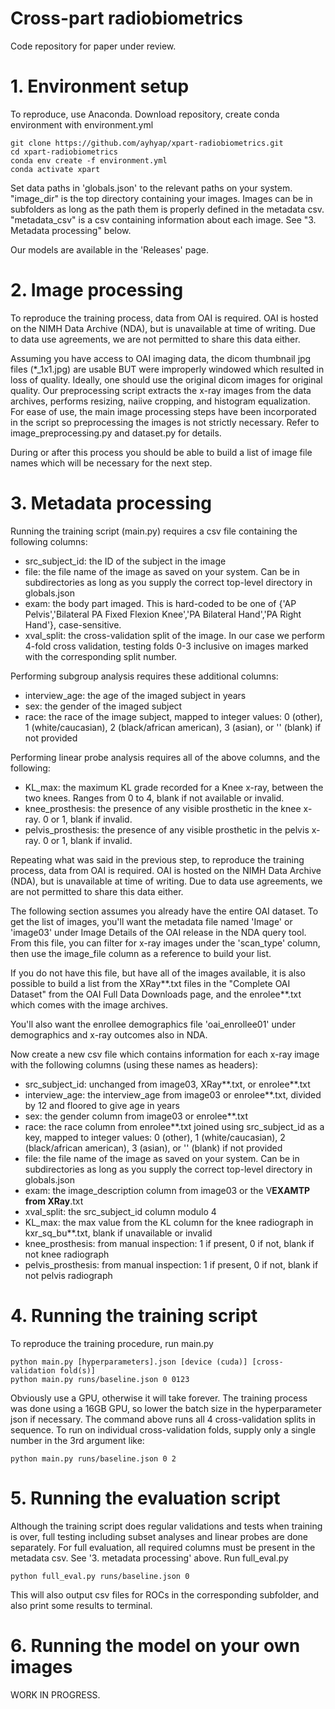 # Cross-part radiobiometrics

Code repository for paper under review.

# 1. Environment setup
To reproduce, use Anaconda.
Download repository, create conda environment with environment.yml
```
git clone https://github.com/ayhyap/xpart-radiobiometrics.git
cd xpart-radiobiometrics
conda env create -f environment.yml
conda activate xpart
```
Set data paths in 'globals.json' to the relevant paths on your system.
"image_dir" is the top directory containing your images. Images can be in subfolders as long as the path them is properly defined in the metadata csv.
"metadata_csv" is a csv containing information about each image. See "3. Metadata processing" below.


Our models are available in the 'Releases' page.

# 2. Image processing
To reproduce the training process, data from OAI is required.
OAI is hosted on the NIMH Data Archive (NDA), but is unavailable at time of writing.
Due to data use agreements, we are not permitted to share this data either.

Assuming you have access to OAI imaging data, the dicom thumbnail jpg files (*_1x1.jpg) are usable BUT were improperly windowed which resulted in loss of quality.
Ideally, one should use the original dicom images for original quality.
Our preprocessing script extracts the x-ray images from the data archives, performs resizing, naiive cropping, and histogram equalization.
For ease of use, the main image processing steps have been incorporated in the script so preprocessing the images is not strictly necessary.
Refer to image_preprocessing.py and dataset.py for details.

During or after this process you should be able to build a list of image file names which will be necessary for the next step.

# 3. Metadata processing
Running the training script (main.py) requires a csv file containing the following columns:
- src_subject_id: the ID of the subject in the image
- file: the file name of the image as saved on your system. Can be in subdirectories as long as you supply the correct top-level directory in globals.json
- exam: the body part imaged. This is hard-coded to be one of {'AP Pelvis','Bilateral PA Fixed Flexion Knee','PA Bilateral Hand','PA Right Hand'}, case-sensitive.
- xval_split: the cross-validation split of the image. In our case we perform 4-fold cross validation, testing folds 0-3 inclusive on images marked with the corresponding split number.

Performing subgroup analysis requires these additional columns:
- interview_age: the age of the imaged subject in years
- sex: the gender of the imaged subject
- race: the race of the image subject, mapped to integer values: 0 (other), 1 (white/caucasian), 2 (black/african american), 3 (asian), or '' (blank) if not provided

Performing linear probe analysis requires all of the above columns, and the following:
- KL_max: the maximum KL grade recorded for a Knee x-ray, between the two knees. Ranges from 0 to 4, blank if not available or invalid.
- knee_prosthesis: the presence of any visible prosthetic in the knee x-ray. 0 or 1, blank if invalid.
- pelvis_prosthesis: the presence of any visible prosthetic in the pelvis x-ray. 0 or 1, blank if invalid.

Repeating what was said in the previous step, to reproduce the training process, data from OAI is required.
OAI is hosted on the NIMH Data Archive (NDA), but is unavailable at time of writing.
Due to data use agreements, we are not permitted to share this data either.

The following section assumes you already have the entire OAI dataset.
To get the list of images, you'll want the metadata file named 'Image' or 'image03' under Image Details of the OAI release in the NDA query tool.
From this file, you can filter for x-ray images under the 'scan_type' column, then use the image_file column as a reference to build your list.

If you do not have this file, but have all of the images available, it is also possible to build a list from the XRay**.txt files in the "Complete OAI Dataset" from the OAI Full Data Downloads page, and the enrolee**.txt which comes with the image archives.

You'll also want the enrollee demographics file 'oai_enrollee01' under demographics and x-ray outcomes also in NDA.

Now create a new csv file which contains information for each x-ray image with the following columns (using these names as headers):
- src_subject_id: unchanged from image03, XRay**.txt, or enrolee**.txt
- interview_age: the interview_age from image03 or enrolee**.txt, divided by 12 and floored to give age in years
- sex: the gender column from image03 or enrolee**.txt
- race: the race column from enrolee**.txt joined using src_subject_id as a key, mapped to integer values: 0 (other), 1 (white/caucasian), 2 (black/african american), 3 (asian), or '' (blank) if not provided
- file: the file name of the image as saved on your system. Can be in subdirectories as long as you supply the correct top-level directory in globals.json
- exam: the image_description column from image03 or the V**EXAMTP from XRay**.txt
- xval_split: the src_subject_id column modulo 4
- KL_max: the max value from the KL column for the knee radiograph in kxr_sq_bu**.txt, blank if unavailable or invalid
- knee_prosthesis: from manual inspection: 1 if present, 0 if not, blank if not knee radiograph
- pelvis_prosthesis: from manual inspection: 1 if present, 0 if not, blank if not pelvis radiograph

# 4. Running the training script
To reproduce the training procedure, run main.py
```
python main.py [hyperparameters].json [device (cuda)] [cross-validation fold(s)]
python main.py runs/baseline.json 0 0123
```
Obviously use a GPU, otherwise it will take forever.
The training process was done using a 16GB GPU, so lower the batch size in the hyperparameter json if necessary.
The command above runs all 4 cross-validation splits in sequence.
To run on individual cross-validation folds, supply only a single number in the 3rd argument like:
```
python main.py runs/baseline.json 0 2
```

# 5. Running the evaluation script
Although the training script does regular validations and tests when training is over, full testing including subset analyses and linear probes are done separately.
For full evaluation, all required columns must be present in the metadata csv. See '3. metadata processing' above.
Run full_eval.py
```
python full_eval.py runs/baseline.json 0
```
This will also output csv files for ROCs in the corresponding subfolder, and also print some results to terminal.

# 6. Running the model on your own images

WORK IN PROGRESS.
